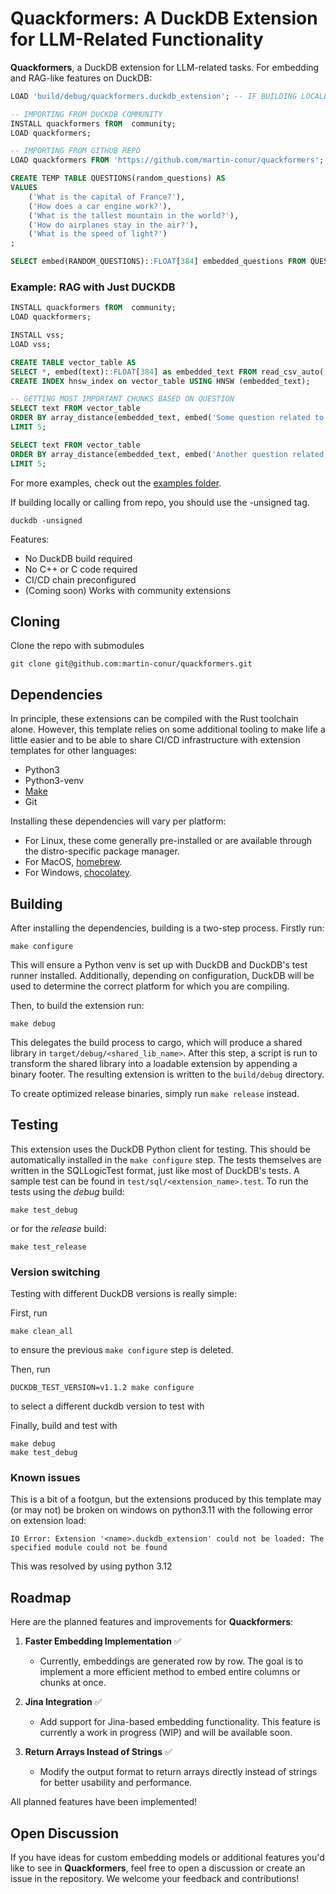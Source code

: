 # Quackformers: A DuckDB Extension for LLM-Related Functionality

**Quackformers**, a DuckDB extension for LLM-related tasks. For embedding and RAG-like features on DuckDB:

```sql
LOAD 'build/debug/quackformers.duckdb_extension'; -- IF BUILDING LOCALLY

-- IMPORTING FROM DUCKDB COMMUNITY
INSTALL quackformers fROM  community;
LOAD quackformers;

-- IMPORTING FROM GITHUB REPO
LOAD quackformers FROM 'https://github.com/martin-conur/quackformers';

CREATE TEMP TABLE QUESTIONS(random_questions) AS
VALUES
    ('What is the capital of France?'),
    ('How does a car engine work?'),
    ('What is the tallest mountain in the world?'),
    ('How do airplanes stay in the air?'),
    ('What is the speed of light?')
;

SELECT embed(RANDOM_QUESTIONS)::FLOAT[384] embedded_questions FROM QUESTIONS;
```

### Example: RAG with Just DUCKDB

```sql
INSTALL quackformers fROM  community;
LOAD quackformers;

INSTALL vss;
LOAD vss;

CREATE TABLE vector_table AS
SELECT *, embed(text)::FLOAT[384] as embedded_text FROM read_csv_auto('some/path/to/file/filename.csv');
CREATE INDEX hnsw_index on vector_table USING HNSW (embedded_text);

-- GETTING MOST IMPORTANT CHUNKS BASED ON QUESTION
SELECT text FROM vector_table
ORDER BY array_distance(embedded_text, embed('Some question related to the file?')::FLOAT[384])
LIMIT 5;

SELECT text FROM vector_table
ORDER BY array_distance(embedded_text, embed('Another question related to the file?')::FLOAT[384])
LIMIT 5;
```

For more examples, check out the [examples folder](examples/).

If building locally or calling from repo, you should use the -unsigned tag.
```shell
duckdb -unsigned 
```

Features:
- No DuckDB build required
- No C++ or C code required
- CI/CD chain preconfigured
- (Coming soon) Works with community extensions

## Cloning

Clone the repo with submodules

```shell
git clone git@github.com:martin-conur/quackformers.git
```

## Dependencies
In principle, these extensions can be compiled with the Rust toolchain alone. However, this template relies on some additional
tooling to make life a little easier and to be able to share CI/CD infrastructure with extension templates for other languages:

- Python3
- Python3-venv
- [Make](https://www.gnu.org/software/make)
- Git

Installing these dependencies will vary per platform:
- For Linux, these come generally pre-installed or are available through the distro-specific package manager.
- For MacOS, [homebrew](https://formulae.brew.sh/).
- For Windows, [chocolatey](https://community.chocolatey.org/).

## Building
After installing the dependencies, building is a two-step process. Firstly run:
```shell
make configure
```
This will ensure a Python venv is set up with DuckDB and DuckDB's test runner installed. Additionally, depending on configuration,
DuckDB will be used to determine the correct platform for which you are compiling.

Then, to build the extension run:
```shell
make debug
```
This delegates the build process to cargo, which will produce a shared library in `target/debug/<shared_lib_name>`. After this step, 
a script is run to transform the shared library into a loadable extension by appending a binary footer. The resulting extension is written
to the `build/debug` directory.

To create optimized release binaries, simply run `make release` instead.

## Testing
This extension uses the DuckDB Python client for testing. This should be automatically installed in the `make configure` step.
The tests themselves are written in the SQLLogicTest format, just like most of DuckDB's tests. A sample test can be found in
`test/sql/<extension_name>.test`. To run the tests using the *debug* build:

```shell
make test_debug
```

or for the *release* build:
```shell
make test_release
```

### Version switching 
Testing with different DuckDB versions is really simple:

First, run 
```
make clean_all
```
to ensure the previous `make configure` step is deleted.

Then, run 
```
DUCKDB_TEST_VERSION=v1.1.2 make configure
```
to select a different duckdb version to test with

Finally, build and test with 
```
make debug
make test_debug
```

### Known issues
This is a bit of a footgun, but the extensions produced by this template may (or may not) be broken on windows on python3.11 
with the following error on extension load:
```shell
IO Error: Extension '<name>.duckdb_extension' could not be loaded: The specified module could not be found
```
This was resolved by using python 3.12

## Roadmap

Here are the planned features and improvements for **Quackformers**:

1. **Faster Embedding Implementation** ✅  
   - Currently, embeddings are generated row by row. The goal is to implement a more efficient method to embed entire columns or chunks at once.

2. **Jina Integration** ✅  
   - Add support for Jina-based embedding functionality. This feature is currently a work in progress (WIP) and will be available soon.

3. **Return Arrays Instead of Strings** ✅  
   - Modify the output format to return arrays directly instead of strings for better usability and performance.

All planned features have been implemented!

## Open Discussion

If you have ideas for custom embedding models or additional features you'd like to see in **Quackformers**, feel free to open a discussion or create an issue in the repository. We welcome your feedback and contributions!